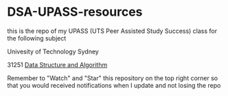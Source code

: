 # DSA-UPASS-resources
this is the repo of my UPASS (UTS Peer Assisted Study Success) class for the following subject

Univesity of Technology Sydney

31251 [Data Structure and Algorithm](http://www.handbook.uts.edu.au/subjects/31251.html)

Remember to "Watch" and "Star" this repository on the top right corner so that you would received notifications when I update and not losing the repo

